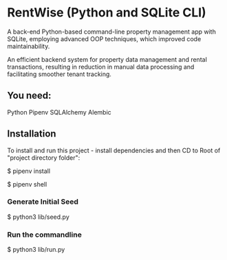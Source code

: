 # RentWise (Python and SQLite CLI)

A back-end Python-based command-line property management app with SQLite, employing advanced OOP
techniques, which improved code maintainability.

An efficient backend system for property data management and rental transactions,
resulting in reduction in manual data processing and facilitating smoother tenant tracking.

## You need:

Python
Pipenv
SQLAlchemy
Alembic

## Installation

To install and run this project - install dependencies and then CD to Root of "project directory folder":

$ pipenv install

$ pipenv shell

### Generate Initial Seed

$ python3 lib/seed.py

### Run the commandline

$ python3 lib/run.py
